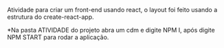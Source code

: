 Atividade para criar um front-end usando react, o layout foi feito usando a estrutura do create-react-app.

*Na pasta ATIVIDADE do projeto abra um cdm e digite NPM I, após digite NPM START para rodar a aplicação.
